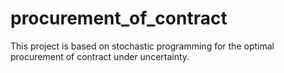 # procurement_of_contract
This project is based on stochastic programming for the optimal procurement of contract under uncertainty. 
